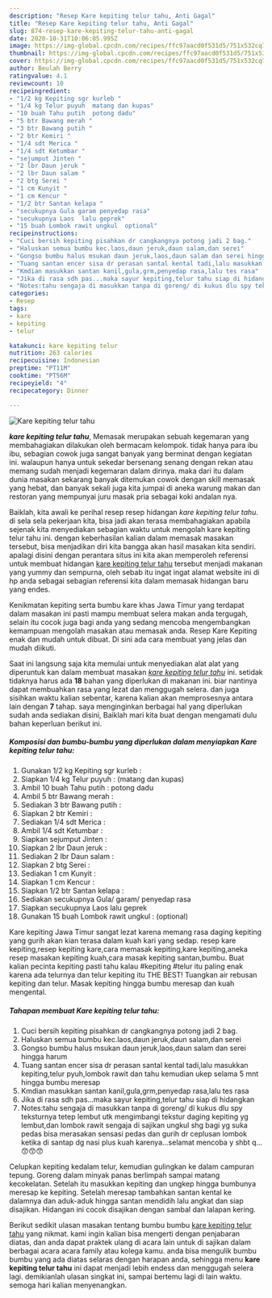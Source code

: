 ```yaml
---
description: "Resep Kare kepiting telur tahu, Anti Gagal"
title: "Resep Kare kepiting telur tahu, Anti Gagal"
slug: 874-resep-kare-kepiting-telur-tahu-anti-gagal
date: 2020-10-31T10:06:05.995Z
image: https://img-global.cpcdn.com/recipes/ffc97aacd0f531d5/751x532cq70/kare-kepiting-telur-tahu-foto-resep-utama.jpg
thumbnail: https://img-global.cpcdn.com/recipes/ffc97aacd0f531d5/751x532cq70/kare-kepiting-telur-tahu-foto-resep-utama.jpg
cover: https://img-global.cpcdn.com/recipes/ffc97aacd0f531d5/751x532cq70/kare-kepiting-telur-tahu-foto-resep-utama.jpg
author: Beulah Berry
ratingvalue: 4.1
reviewcount: 10
recipeingredient:
- "1/2 kg Kepiting sgr kurleb "
- "1/4 kg Telur puyuh  matang dan kupas"
- "10 buah Tahu putih  potong dadu"
- "5 btr Bawang merah "
- "3 btr Bawang putih "
- "2 btr Kemiri "
- "1/4 sdt Merica "
- "1/4 sdt Ketumbar "
- "sejumput Jinten "
- "2 lbr Daun jeruk "
- "2 lbr Daun salam "
- "2 btg Serei "
- "1 cm Kunyit "
- "1 cm Kencur "
- "1/2 btr Santan kelapa "
- "secukupnya Gula garam penyedap rasa"
- "secukupnya Laos  lalu geprek"
- "15 buah Lombok rawit ungkul  optional"
recipeinstructions:
- "Cuci bersih kepiting pisahkan dr cangkangnya potong jadi 2 bag."
- "Haluskan semua bumbu kec.laos,daun jeruk,daun salam,dan serei"
- "Gongso bumbu halus msukan daun jeruk,laos,daun salam dan serei hingga harum"
- "Tuang santan encer sisa dr perasan santal kental tadi,lalu masukkan kepiting,telur pyuh,lombok rawit dan tahu kemudian ukep selama 5 mnt hingga bumbu meresap"
- "Kmdian masukkan santan kanil,gula,grm,penyedap rasa,lalu tes rasa"
- "Jika di rasa sdh pas...maka sayur kepiting,telur tahu siap di hidangkan"
- "Notes:tahu sengaja di masukkan tanpa di goreng/ di kukus dlu spy teksturnya tetep lembut utk mengimbangi tekstur daging kepiting yg lembut,dan lombok rawit sengaja di sajikan ungkul shg bagi yg suka pedas bisa merasakan sensasi pedas dan gurih dr ceplusan lombok ketika di santap dg nasi plus kuah karenya...selamat mencoba y shbt q...😙😙😙"
categories:
- Resep
tags:
- kare
- kepiting
- telur

katakunci: kare kepiting telur 
nutrition: 263 calories
recipecuisine: Indonesian
preptime: "PT11M"
cooktime: "PT56M"
recipeyield: "4"
recipecategory: Dinner

---
```



![Kare kepiting telur tahu](https://img-global.cpcdn.com/recipes/ffc97aacd0f531d5/751x532cq70/kare-kepiting-telur-tahu-foto-resep-utama.jpg)

<b><i>kare kepiting telur tahu</i></b>, Memasak merupakan sebuah kegemaran yang membahagiakan dilakukan oleh bermacam kelompok. tidak hanya para ibu ibu, sebagian cowok juga sangat banyak yang berminat dengan kegiatan ini. walaupun hanya untuk sekedar bersenang senang dengan rekan atau memang sudah menjadi kegemaran dalam dirinya. maka dari itu dalam dunia masakan sekarang banyak ditemukan cowok dengan skill memasak yang hebat, dan banyak sekali juga kita jumpai di aneka warung makan dan restoran yang mempunyai juru masak pria sebagai koki andalan nya.

Baiklah, kita awali ke perihal resep resep hidangan <i>kare kepiting telur tahu</i>. di sela sela pekerjaan kita, bisa jadi akan terasa membahagiakan apabila sejenak kita menyediakan sebagian waktu untuk mengolah kare kepiting telur tahu ini. dengan keberhasilan kalian dalam memasak masakan tersebut, bisa menjadikan diri kita bangga akan hasil masakan kita sendiri. apalagi disini dengan perantara situs ini kita akan memperoleh referensi untuk membuat hidangan <u>kare kepiting telur tahu</u> tersebut menjadi makanan yang yummy dan sempurna, oleh sebab itu ingat ingat alamat website ini di hp anda sebagai sebagian referensi kita dalam memasak hidangan baru yang endes.

Kenikmatan kepiting serta bumbu kare khas Jawa Timur yang terdapat dalam masakan ini pasti mampu membuat selera makan anda tergugah, selain itu cocok juga bagi anda yang sedang mencoba mengembangkan kemampuan mengolah masakan atau memasak anda. Resep Kare Kepiting enak dan mudah untuk dibuat. Di sini ada cara membuat yang jelas dan mudah diikuti.


Saat ini langsung saja kita memulai untuk menyediakan alat alat yang diperuntuk kan dalam membuat masakan <u><i>kare kepiting telur tahu</i></u> ini. setidak tidaknya harus ada <b>18</b> bahan yang diperlukan di makanan ini. biar nantinya dapat membuahkan rasa yang lezat dan menggugah selera. dan juga sisihkan waktu kalian sebentar, karena kalian akan memprosesnya antara lain dengan <b>7</b> tahap. saya menginginkan berbagai hal yang diperlukan sudah anda sediakan disini, Baiklah mari kita buat dengan mengamati dulu bahan keperluan berikut ini.

<!--inarticleads1-->

##### Komposisi dan bumbu-bumbu yang diperlukan dalam menyiapkan Kare kepiting telur tahu:

1. Gunakan 1/2 kg Kepiting sgr kurleb :
1. Siapkan 1/4 kg Telur puyuh : (matang dan kupas)
1. Ambil 10 buah Tahu putih : potong dadu
1. Ambil 5 btr Bawang merah :
1. Sediakan 3 btr Bawang putih :
1. Siapkan 2 btr Kemiri :
1. Sediakan 1/4 sdt Merica :
1. Ambil 1/4 sdt Ketumbar :
1. Siapkan sejumput Jinten :
1. Siapkan 2 lbr Daun jeruk :
1. Sediakan 2 lbr Daun salam :
1. Siapkan 2 btg Serei :
1. Sediakan 1 cm Kunyit :
1. Siapkan 1 cm Kencur :
1. Siapkan 1/2 btr Santan kelapa :
1. Sediakan secukupnya Gula/ garam/ penyedap rasa
1. Siapkan secukupnya Laos  lalu geprek
1. Gunakan 15 buah Lombok rawit ungkul : (optional)


Kare kepiting Jawa Timur sangat lezat karena memang rasa daging kepiting yang gurih akan kian terasa dalam kuah kari yang sedap. resep kare kepiting,resep kepiting kare,cara memasak kepiting,kare kepiting,aneka resep masakan kepiting kuah,cara masak kepiting santan,bumbu. Buat kalian pecinta kepiting pasti tahu kalau #kepiting #telur itu paling enak karena ada telurnya dan telur kepiting itu THE BEST! Tuangkan air rebusan kepiting dan telur. Masak kepiting hingga bumbu meresap dan kuah mengental. 

<!--inarticleads2-->

##### Tahapan membuat Kare kepiting telur tahu:

1. Cuci bersih kepiting pisahkan dr cangkangnya potong jadi 2 bag.
1. Haluskan semua bumbu kec.laos,daun jeruk,daun salam,dan serei
1. Gongso bumbu halus msukan daun jeruk,laos,daun salam dan serei hingga harum
1. Tuang santan encer sisa dr perasan santal kental tadi,lalu masukkan kepiting,telur pyuh,lombok rawit dan tahu kemudian ukep selama 5 mnt hingga bumbu meresap
1. Kmdian masukkan santan kanil,gula,grm,penyedap rasa,lalu tes rasa
1. Jika di rasa sdh pas...maka sayur kepiting,telur tahu siap di hidangkan
1. Notes:tahu sengaja di masukkan tanpa di goreng/ di kukus dlu spy teksturnya tetep lembut utk mengimbangi tekstur daging kepiting yg lembut,dan lombok rawit sengaja di sajikan ungkul shg bagi yg suka pedas bisa merasakan sensasi pedas dan gurih dr ceplusan lombok ketika di santap dg nasi plus kuah karenya...selamat mencoba y shbt q...😙😙😙


Celupkan kepiting kedalam telur, kemudian gulingkan ke dalam campuran tepung. Goreng dalam minyak panas berlimpah sampai matang kecokelatan. Setelah itu masukkan kepiting dan ungkep hingga bumbunya meresap ke kepiting. Setelah meresap tambahkan santan kental ke dalamnya dan aduk-aduk hingga santan mendidih lalu angkat dan siap disajikan. Hidangan ini cocok disajikan dengan sambal dan lalapan kering. 

Berikut sedikit ulasan masakan tentang bumbu bumbu <u>kare kepiting telur tahu</u> yang nikmat. kami ingin kalian bisa mengerti dengan penjabaran diatas, dan anda dapat praktek ulang di acara lain untuk di sajikan dalam berbagai acara acara family atau kolega kamu. anda bisa mengulik bumbu bumbu yang ada diatas selaras dengan harapan anda, sehingga menu <b>kare kepiting telur tahu</b> ini dapat menjadi lebih endess dan menggugah selera lagi. demikianlah ulasan singkat ini, sampai bertemu lagi di lain waktu. semoga hari kalian menyenangkan.
